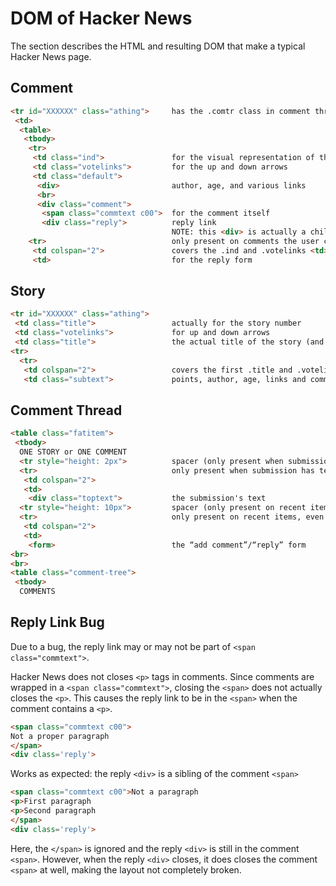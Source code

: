# DOM of Hacker News

The section describes the HTML and resulting DOM that make a typical Hacker News page.

## Comment

```html
<tr id="XXXXXX" class="athing">     has the .comtr class in comment threads only
 <td>
  <table>
   <tbody>
    <tr>
     <td class="ind">               for the visual representation of the depth of the thread
     <td class="votelinks">         for the up and down arrows
     <td class="default">
      <div>                         author, age, and various links
      <br>
      <div class="comment">
       <span class="commtext c00">  for the comment itself
       <div class="reply">          reply link
                                    NOTE: this <div> is actually a child of the previous <span> in comments with multiple paragraphs
    <tr>                            only present on comments the user can reply to (recent and logged in)
     <td colspan="2">               covers the .ind and .votelinks <td> from the first <tr>
     <td>                           for the reply form
```

## Story

```html
<tr id="XXXXXX" class="athing">
 <td class="title">                 actually for the story number
 <td class="votelinks">             for up and down arrows
 <td class="title">                 the actual title of the story (and domain)
<tr>
  <tr>
   <td colspan="2">                 covers the first .title and .votelinks <td> from the first <tr>
   <td class="subtext">             points, author, age, links and comments
```

## Comment Thread

```html
<table class="fatitem">
 <tbody>
  ONE STORY or ONE COMMENT
  <tr style="height: 2px">          spacer (only present when submission has text)
  <tr>                              only present when submission has text
   <td colspan="2">
   <td>
    <div class="toptext">           the submission's text
  <tr style="height: 10px">         spacer (only present on recent items, even if logged out)
  <tr>                              only present on recent items, even if logged out
   <td colspan="2">
   <td>
    <form>                          the “add comment”/“reply” form
<br>
<br>
<table class="comment-tree">
 <tbody>
  COMMENTS
```


## Reply Link Bug

Due to a bug, the reply link may or may not be part of `<span class="commtext">`.

Hacker News does not closes `<p>` tags in comments. Since comments are wrapped
in a `<span class="commtext">`, closing the `<span>` does not actually closes
the `<p>`. This causes the reply link to be in the `<span>` when the comment
contains a `<p>`.

```html
<span class="commtext c00">
Not a proper paragraph
</span>
<div class='reply'>
```

Works as expected: the reply `<div>` is a sibling of the comment `<span>`

```html
<span class="commtext c00">Not a paragraph
<p>First paragraph
<p>Second paragraph
</span>
<div class='reply'>
```

Here, the `</span>` is ignored and the reply `<div>` is still in the comment
`<span>`. However, when the reply `<div>` closes, it does closes the comment
`<span>` at well, making the layout not completely broken.
